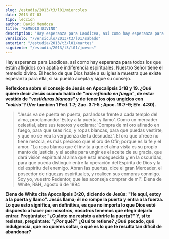 ```yaml
---
slug: /estudia/2013/t3/l01/miercoles
date: 2013-07-03
tipo: leccion
author: David Mendoza
title: "REMEDIO DIVINO"
description: "Hay esperanza para Laodicea, así como hay esperanza para todos los que están  afligidos con apatía e indiferencia espirituales. Nuestro Señor tiene el  remedio divino. El hecho de que Dios hable a su iglesia muestra que existe  esperanza para ella, si su pueblo acepta y sigue ..."
versiculo: "/versiculo/2013/t3/l01/sabado"
anterior: "/estudia/2013/t3/l01/martes"
siguiente: "/estudia/2013/t3/l01/jueves"
---
```


Hay esperanza para Laodicea, así como hay esperanza para todos los que están afligidos con apatía e indiferencia espirituales. Nuestro Señor tiene el remedio divino. El hecho de que Dios hable a su iglesia muestra que existe esperanza para ella, si su pueblo acepta y sigue su consejo.

**Reflexiona sobre el consejo de Jesús en Apocalipsis 3:18 y 19. ¿Qué quiere decir Jesús cuando habla de _"oro refinado en fuego"_, de estar ves­tido de _"vestiduras blancas"_ y de tener los ojos ungidos con _"colirio"_? (Ver también 1 Ped. 1:7; Zac. 3:1-5 ; Apoc. 19:7-9; Efe. 4:30).**

> "Jesús va de puerta en puerta, parándose frente a cada templo del alma, proclamando: 'Estoy a la puerta, y llamo'. Como un mercader celestial, abre sus tesoros y exclama: 'Compra de mí oro afinado en fuego, para que seas rico; y ropas blancas, para que puedas vestirte, y que no se vea la vergüenza de tu desnudez'. El oro que ofrece no tiene mezcla, es más precioso que el oro de Ofir; porque es la fe y el amor. "La ropa blanca que él invita a que el alma vista es su propio manto de justicia, y el aceite para ungir es el aceite de su gracia, que dará visión espiritual al alma que está enceguecida y en la oscuridad, para que pueda distinguir entre la ope­ración del Espíritu de Dios y la del espíritu del enemigo. Abran las puertas, dice el gran Mercader, el poseedor de riquezas espirituales, y realicen sus compras conmigo. Soy yo, vuestro Redentor, que les aconseja comprar de mí". Elena de White, R&H, agosto 6 de 1894

**Elena de White cita Apocalipsis 3:20, diciendo de Jesús: "He aquí, estoy a la puerta y llamo". Jesús llama; él no rompe la puerta y entra a la fuerza. Lo que esto significa, en definitiva, es que no importa lo que Dios esté dispuesto a hacer por nosotros, nosotros tenemos que elegir dejarlo entrar. Pregúntate: "¿Cuánto me re­sisto a abrirle la puerta?" Y, si te resistes, pregúntate: "¿Por qué?" ¿Qué te retiene? ¿Qué pecado, qué indulgencia, que no quieres soltar, o qué es lo que te resulta tan difícil de abandonar?**
